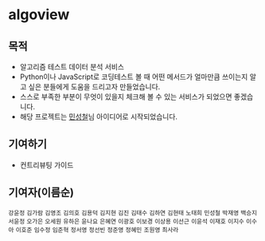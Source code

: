 # algoview

## 목적

- 알고리즘 테스트 데이터 분석 서비스
- Python이나 JavaScript로 코딩테스트 볼 때 어떤 메서드가 얼마만큼 쓰이는지 알고 싶은 분들에게 도움을 드리고자 만들었습니다.
- 스스로 부족한 부분이 무엇이 있을지 체크해 볼 수 있는 서비스가 되었으면 좋겠습니다.
- 해당 프로젝트는 [민성철](https://github.com/AMinSC/frequency_of_use_of_built-in_function)님 아이디어로 시작되었습니다.

## 기여하기

- 컨트리뷰팅 가이드

## 기여자(이름순)

`강윤정` `김가람` `김영조` `김의호` `김용덕` `김지현` `김진` `김태수` `김하연` `김현태` `노태희` `민성철` `박재영` `백승지` `서윤정` `오가은` `오세원` `유하은` `윤나요` `은혜연` `이광호` `이보경` `이상용` `이선근` `이윤석` `이재호` `이지수` `이수아` `이호준` `임수정` `임준혁` `정서영` `정선빈` `정준영` `정혜민` `조원영` `최사라`
